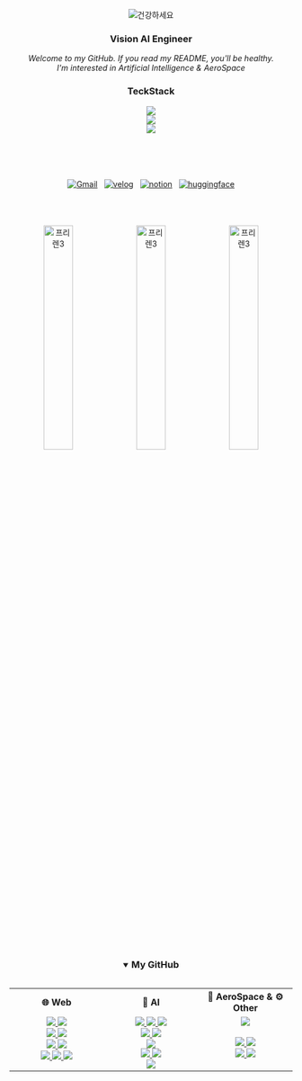 <div align="center">
  
  ![건강하세요](https://github.com/user-attachments/assets/db14d888-dd48-42ef-a54f-28bcfa972d49)
  <br>
 
  <h3>Vision AI Engineer</h3>
 
 
  <i>
    Welcome to my GitHub. If you read my README, you'll be healthy.
  </i>
  
  <br>
  <i>
  I'm interested in Artificial Intelligence & AeroSpace
  </i>
  
  <h3>TeckStack</h3>
  
  <a href="https://skillicons.dev">
     <img src="https://skillicons.dev/icons?i=python,c,cpp,java" />
     <br/>
     <img src="https://skillicons.dev/icons?i=pytorch,sklearn,tensorflow,nodejs" />
     <br/>
     <img src="https://skillicons.dev/icons?i=vscode,visualstudio,eclipse,anaconda" />
  </a>
<br>
  <br>
    <br>
      <br>
    <p align="center">
    <br>
   <a href="mailto:tjddls207@gmail.com"><img alt="Gmail" src="https://img.shields.io/badge/Gmail-D14836?style=for-the-badge&logo=gmail&logoColor=white"/></a> &nbsp
   <a href="https://velog.io/@espada105/posts" target="_blank"><img alt="velog" src="https://img.shields.io/badge/Velog-20C997?style=for-the-badge&logo=Velog&logoColor=white"/></a> &nbsp
   <a href="https://www.notion.so/Developer_SeongIn-Hong-968f29ca627e4f51b306aafdf47d6db7" target="_blank"><img alt="notion" src="https://img.shields.io/badge/notion-000000?style=for-the-badge&logo=Notion&logoColor=white"/></a> &nbsp
  <a href="https://huggingface.co/espada105" target="_blank"><img alt="huggingface" src="https://img.shields.io/badge/huggingface-FFD21E?style=for-the-badge&logo=huggingFace&logoColor=black"/></a>   
  </p> 
  
  <br>
    <br>
      <br>
<img src="https://github.com/user-attachments/assets/7d73e9ee-5cdf-4b1f-b6cc-4ac9713db4e2" width="32%" alt="프리렌3">
<img src="https://github.com/user-attachments/assets/7d73e9ee-5cdf-4b1f-b6cc-4ac9713db4e2" width="32%" alt="프리렌3">
<img src="https://github.com/user-attachments/assets/7d73e9ee-5cdf-4b1f-b6cc-4ac9713db4e2" width="32%" alt="프리렌3">
<!-- <img src="https://github.com/user-attachments/assets/7d73e9ee-5cdf-4b1f-b6cc-4ac9713db4e2" width="16%" alt="프리렌3">
<img src="https://github.com/user-attachments/assets/7d73e9ee-5cdf-4b1f-b6cc-4ac9713db4e2" width="16%" alt="프리렌3">
<img src="https://github.com/user-attachments/assets/7d73e9ee-5cdf-4b1f-b6cc-4ac9713db4e2" width="16%" alt="프리렌3">
 -->


  <br>
    <br>
      <br>
      
  <details open>
    <summary><h3 style="display: inline-block;">My GitHub</h3></summary>

  <table width="100%">
    <tr>
      <th align="center" width="33%">🌐 Web</th>
      <th align="center" width="33%">🧠 AI</th>
      <th align="center" width="33%">🚀 AeroSpace & ⚙️ Other</th>
    </tr>
    <tr>
      <td align="center" valign="top">
        <a href="https://github.com/espada105/summerproject" target="_blank">
          <img src="https://img.shields.io/badge/Summer_Project-181717?style=for-the-badge&logo=github&logoColor=white"/>
        </a>
        <a href="https://github.com/espada105/React" target="_blank">
          <img src="https://img.shields.io/badge/React-181717?style=for-the-badge&logo=react&logoColor=61DAFB"/>
        </a>
        <br>
        <a href="https://github.com/espada105/HSU_FestivalSite" target="_blank">
          <img src="https://img.shields.io/badge/HSU_Festival_Site-181717?style=for-the-badge&logo=github&logoColor=white"/>
        </a>
        <a href="https://github.com/espada105/LikeLion_Hackathon_2023" target="_blank">
          <img src="https://img.shields.io/badge/LikeLion_Hackathon_2023-181717?style=for-the-badge&logo=github&logoColor=white"/>
        </a>
        <br>
        <a href="https://github.com/espada105/LikeLion_Ideathon_2023" target="_blank">
          <img src="https://img.shields.io/badge/LikeLion_Ideathon_2023-181717?style=for-the-badge&logo=github&logoColor=white"/>
        </a>
        <a href="https://github.com/espada105/InternetProgramming" target="_blank">
          <img src="https://img.shields.io/badge/Internet_Programming-181717?style=for-the-badge&logo=github&logoColor=white"/>
        </a>
        <br>
        <a href="https://github.com/espada105/Chippo_web" target="_blank">
          <img src="https://img.shields.io/badge/Chippo_Web-181717?style=for-the-badge&logo=github&logoColor=white"/>
        </a>
        <a href="https://github.com/espada105/helpService" target="_blank">
          <img src="https://img.shields.io/badge/Help_Service-181717?style=for-the-badge&logo=github&logoColor=white"/>
        </a>
        <a href="https://github.com/espada105/HSU_FestivalSite_Front" target="_blank">
          <img src="https://img.shields.io/badge/HSU_Festival_Frontend-181717?style=for-the-badge&logo=github&logoColor=white"/>
        </a>
      </td>
      <td align="center" valign="top">
        <a href="https://github.com/espada105/OpenCV" target="_blank">
          <img src="https://img.shields.io/badge/OpenCV-181717?style=for-the-badge&logo=opencv&logoColor=white"/>
        </a>
        <a href="https://github.com/espada105/ArtificialIntelligenceAlgorithm" target="_blank">
          <img src="https://img.shields.io/badge/AI_Algorithm-181717?style=for-the-badge&logo=github&logoColor=white"/>
        </a>
        <a href="https://github.com/espada105/AI_Predicting_Pregnancy_Success" target="_blank">
          <img src="https://img.shields.io/badge/AI_Pregnancy_Prediction-181717?style=for-the-badge&logo=github&logoColor=white"/>
        </a>
        <br>
        <a href="https://github.com/espada105/NewRecipe" target="_blank">
          <img src="https://img.shields.io/badge/New_Recipe-181717?style=for-the-badge&logo=github&logoColor=white"/>
        </a>
        <a href="https://github.com/espada105/NVIDIA-CUDA-Parallel-Processing" target="_blank">
          <img src="https://img.shields.io/badge/NVIDIA_CUDA-181717?style=for-the-badge&logo=nvidia&logoColor=76B900"/>
        </a>
        <br>
        <a href="https://github.com/espada105/Artificial-Intelligence-Programming" target="_blank">
          <img src="https://img.shields.io/badge/AI_Programming-181717?style=for-the-badge&logo=github&logoColor=white"/>
        </a>
        <br>
        <a href="https://github.com/espada105/MachineLearning" target="_blank">
          <img src="https://img.shields.io/badge/Machine_Learning-181717?style=for-the-badge&logo=scikit-learn&logoColor=F7931E"/>
        </a>
        <a href="https://github.com/espada105/DisplayDefectPredictionModel" target="_blank">
          <img src="https://img.shields.io/badge/Display_Defect_Prediction-181717?style=for-the-badge&logo=github&logoColor=white"/>
        </a>
        <br>
        <a href="https://github.com/espada105/ComputerVision-and-Deep-learning" target="_blank">
          <img src="https://img.shields.io/badge/CV_&_Deep_Learning-181717?style=for-the-badge&logo=github&logoColor=white"/>
        </a>
      </td>
      <td align="center" valign="top">
        <a href="https://github.com/espada105/satellite_simulator" target="_blank">
          <img src="https://img.shields.io/badge/Satellite_Simulator-181717?style=for-the-badge&logo=github&logoColor=white"/>
        </a>
        <br>
        <br>
        <a href="https://github.com/espada105/Algorithm" target="_blank">
          <img src="https://img.shields.io/badge/Algorithm-181717?style=for-the-badge&logo=github&logoColor=white"/>
        </a>
        <a href="https://github.com/espada105/Discord_HitoriGotoh" target="_blank">
          <img src="https://img.shields.io/badge/Discord_Bot-181717?style=for-the-badge&logo=discord&logoColor=5865F2"/>
        </a>
        <br>
        <a href="https://github.com/espada105/ToyProject" target="_blank">
          <img src="https://img.shields.io/badge/Toy_Projects-181717?style=for-the-badge&logo=github&logoColor=white"/>
        </a>
        <a href="https://github.com/espada105/ProgramingPractice" target="_blank">
          <img src="https://img.shields.io/badge/Programming_Practice-181717?style=for-the-badge&logo=github&logoColor=white"/>
        </a>
      </td>
    </tr>
  </table>
  </details>
  
</div>
